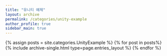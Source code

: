 ```yaml
---
title: "유니티 예제"  
layout: archive   
permalink: /categories/unity-example   
author_profile: true   
sidebar_main: true  
---
```


{% assign posts = site.categories.UnityExample %}
{% for post in posts%} {% include archive-single.html type=page.entries_layout %} {% endfor %}